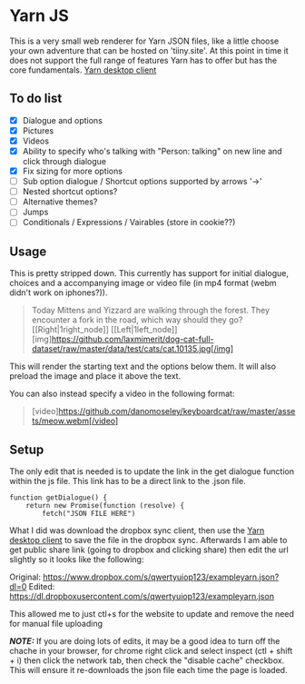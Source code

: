 # Yarn JS
This is a very small web renderer for Yarn JSON files, like a little choose your own adventure that can be hosted on 'tiiny.site'. At this point in time it does not support the full range of features Yarn has to offer but has the core fundamentals. [Yarn desktop client](https://github.com/YarnSpinnerTool/YarnEditor/releases)

## To do list 

 - [x] Dialogue and options
 - [x] Pictures
 - [x] Videos
 - [x] Ability to specify who's talking with "Person: talking" on new line and click through dialogue
 - [x] Fix sizing for more options
 - [ ] Sub option dialogue / Shortcut options supported by arrows '->' 
 - [ ] Nested shortcut options?
 - [ ] Alternative themes?
 - [ ] Jumps
 - [ ] Conditionals / Expressions / Vairables (store in cookie??) 
## Usage
This is pretty stripped down. This currently has support for initial dialogue, choices and a accompanying image or video file (in mp4 format (webm didn't work on iphones?)). 

> Today Mittens and Yizzard are walking through the forest. They encounter a fork in the road, which way should they go?
[[Right|1right_node]]
[[Left|1left_node]]
[img]https://github.com/laxmimerit/dog-cat-full-dataset/raw/master/data/test/cats/cat.10135.jpg[/img]

This will render the starting text and the options below them. It will also preload the image and place it above the text. 

You can also instead specify a video in the following format:

> [video]https://github.com/danomoseley/keyboardcat/raw/master/assets/meow.webm[/video]



## Setup
The only edit that is needed is to update the link in the get dialogue function within the js file. This link has to be a direct link to the .json file. 

    function getDialogue() {
	    return new Promise(function (resolve) {
		    fetch("JSON FILE HERE")

What I did was download the dropbox sync client, then use the [Yarn desktop client](https://github.com/YarnSpinnerTool/YarnEditor/releases) to save the file in the dropbox sync. 
Afterwards I am able to get public share link (going to dropbox and clicking share) then edit the url slightly so it looks like the following:

Original:
https://www.dropbox.com/s/qwertyuiop123/exampleyarn.json?dl=0
Edited:
https://dl.dropboxusercontent.com/s/qwertyuiop123/exampleyarn.json

This allowed me to just ctl+s for the website to update and remove the need for manual file uploading

***NOTE:*** If you are doing lots of edits, it may be a good idea to turn off the chache in your browser, for chrome right click and select inspect (ctl + shift + i) then click the network tab, then check the "disable cache" checkbox. This will ensure it re-downloads the json file each time the page is loaded.